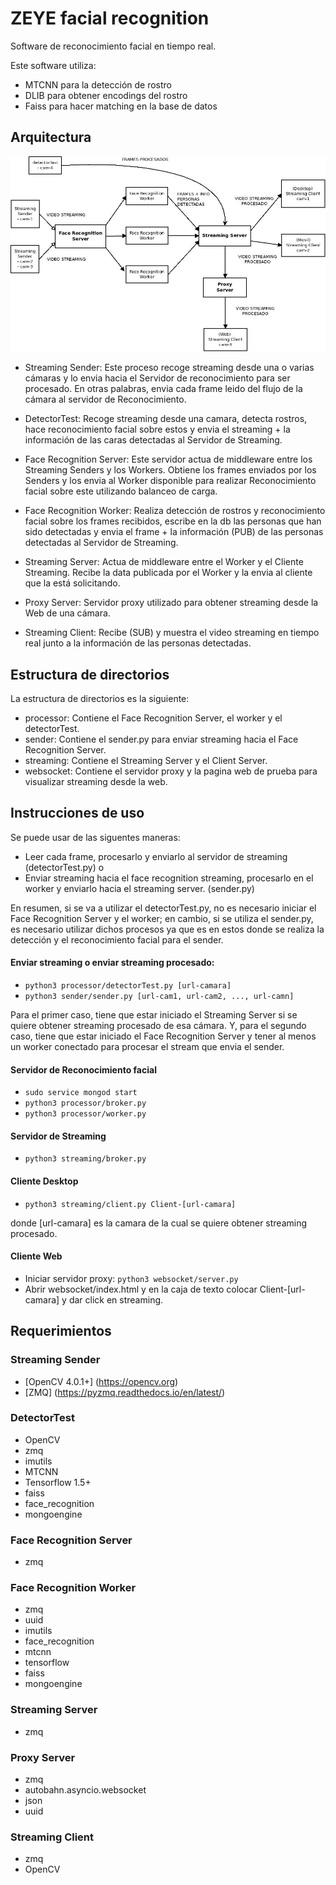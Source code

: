 # ZEYE facial recognition
Software de reconocimiento facial en tiempo real.

Este software utiliza:
- MTCNN para la detección de rostro
- DLIB para obtener encodings del rostro
- Faiss para hacer matching en la base de datos

## Arquitectura
![](architecture.jpeg)

- Streaming Sender: Este proceso recoge streaming desde una o varias cámaras y lo envia hacia el Servidor de reconocimiento para ser procesado. En otras palabras, envia cada frame leido del flujo de la cámara al servidor de Reconocimiento.

- DetectorTest: Recoge streaming desde una camara, detecta rostros, hace reconocimiento facial sobre estos y envia el streaming + la información de las caras detectadas al Servidor de Streaming.

- Face Recognition Server: Este servidor actua de middleware entre los Streaming Senders y los Workers. Obtiene los frames enviados por los Senders y los envia al Worker disponible para realizar Reconocimiento facial sobre este utilizando balanceo de carga.

- Face Recognition Worker: Realiza detección de rostros y reconocimiento facial sobre los frames recibidos, escribe en la db las personas que han sido detectadas y envia el frame + la información (PUB) de las personas detectadas al Servidor de Streaming.

- Streaming Server: Actua de middleware entre el Worker y el Cliente Streaming. Recibe la data publicada por el Worker y la envia al cliente que la está solicitando.

- Proxy Server: Servidor proxy utilizado para obtener streaming desde la Web de una cámara.

- Streaming Client: Recibe (SUB) y muestra el video streaming en tiempo real junto a la información de las personas detectadas.

## Estructura de directorios

La estructura de directorios es la siguiente:

- processor: Contiene el Face Recognition Server, el worker y el detectorTest.
- sender: Contiene el sender.py para enviar streaming hacia el Face Recognition Server.
- streaming: Contiene el Streaming Server y el Client Server.
- websocket: Contiene el servidor proxy y la pagina web de prueba para visualizar streaming desde la web.

## Instrucciones de uso

Se puede usar de las siguentes maneras:
 - Leer cada frame, procesarlo y enviarlo al servidor de streaming (detectorTest.py) o
 - Enviar streaming hacia el face recognition streaming, procesarlo en el worker y enviarlo hacia el streaming server. (sender.py) 

En resumen, si se va a utilizar el detectorTest.py, no es necesario iniciar el Face Recognition Server y el worker; en cambio, si se utiliza el sender.py, es necesario utilizar dichos procesos ya que es en estos donde se realiza la detección y el reconocimiento facial para el sender.

#### Enviar streaming o enviar streaming procesado:

- ```python3 processor/detectorTest.py [url-camara]```
- ```python3 sender/sender.py [url-cam1, url-cam2, ..., url-camn]```


Para el primer caso, tiene que estar iniciado el Streaming Server si se quiere obtener streaming procesado de esa cámara. Y, para el segundo caso, tiene que estar iniciado el Face Recognition Server y tener al menos un worker conectado para procesar el stream que envia el sender.

#### Servidor de Reconocimiento facial
- ```sudo service mongod start```
- ```python3 processor/broker.py```
- ```python3 processor/worker.py```

#### Servidor de Streaming
- ```python3 streaming/broker.py```

#### Cliente Desktop
- ```python3 streaming/client.py Client-[url-camara]```

donde [url-camara] es la camara de la cual se quiere obtener streaming procesado.

#### Cliente Web
- Iniciar servidor proxy: ```python3 websocket/server.py```
- Abrir websocket/index.html y en la caja de texto colocar Client-[url-camara] y dar click en streaming.

## Requerimientos

### Streaming Sender
- [OpenCV 4.0.1+] (https://opencv.org)
- [ZMQ] (https://pyzmq.readthedocs.io/en/latest/)

### DetectorTest
- OpenCV
- zmq
- imutils
- MTCNN
- Tensorflow 1.5+
- faiss
- face_recognition
- mongoengine

### Face Recognition Server
- zmq

### Face Recognition Worker
- zmq
- uuid
- imutils
- face_recognition
- mtcnn
- tensorflow
- faiss
- mongoengine

### Streaming Server
- zmq

### Proxy Server
- zmq
- autobahn.asyncio.websocket
- json
- uuid

### Streaming Client
- zmq
- OpenCV